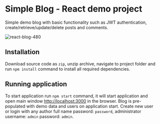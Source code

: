 # Simple Blog - React demo project
Simple demo blog with basic functionality such as JWT authentication, create/retrieve/update/delete
posts and comments.

![react-blog-480](https://user-images.githubusercontent.com/92530084/180834501-d0e70e96-9659-42f0-971b-421b3627886a.gif)

## Installation
Download source code as `zip`, unzip archive, navigate to project folder and
run `npm install` command to install all required dependencies.

## Running application

To start application run `npm start` command, it will start application and
open main window [http://localhost:3000](http://localhost:3000) in the browser. 
Blog is pre-populated with demo data and users on application start. Create
new user or login with any author full name password: `password`, administrator
username: `admin` password: `admin`.
